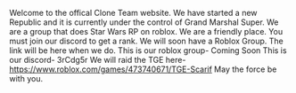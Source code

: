 Welcome to the offical Clone Team website.
We have started a new Republic and it is currently under the control of Grand Marshal Super.
We are a group that does Star Wars RP on roblox.
We are a friendly place.
You must join our discord to get a rank. We will soon have a Roblox Group. The link will be here when we do.
This is our roblox group- Coming Soon
This is our discord- 3rCdg5r
We will raid the TGE here- https://www.roblox.com/games/473740671/TGE-Scarif
May the force be with you.

